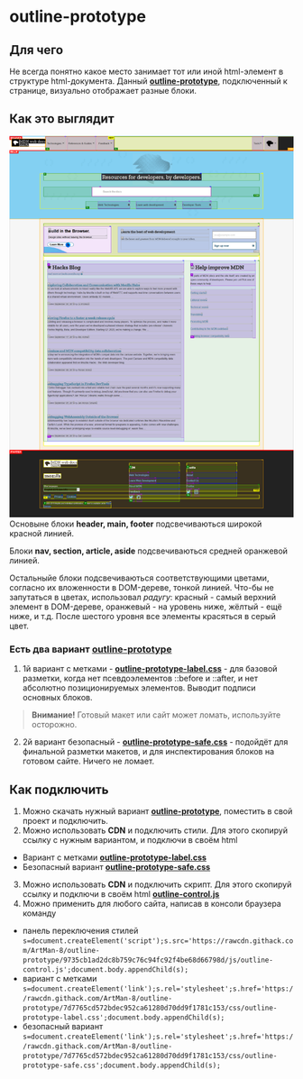 # outline-prototype
## Для чего
Не всегда понятно какое место занимает тот или иной html-элемент в структуре html-документа.
Данный **[outline-prototype](https://github.com/ArtMan-8/outline-prototype/blob/master/css/)**, подключенный к странице, визуально отображает разные блоки.

## Как это выглядит
![](https://raw.githubusercontent.com/ArtMan-8/outline-prototype/master/img/MDN_outline-ptototype.png "нажми, чтобы посмотреть крупнее")
Основыне блоки **header, main, footer** подсвечиваються широкой красной линией.<p>
Блоки **nav, section, article, aside** подсвечиваються средней оранжевой линией.<p>
Остальныйе блоки подсвечиваються соответствующими цветами, согласно их вложенности в DOM-дереве, тонкой линией. Что-бы не запутаться в цветах, использовал *радугу*: красный - самый верхний элемент в DOM-дереве, оранжевый - на уровень ниже, жёлтый - ещё ниже, и т.д. После шестого уровня все элементы красяться в серый цвет.

### Есть два вариант [outline-prototype](https://github.com/ArtMan-8/outline-prototype/tree/master/css)
1. 1й вариант с метками - **[outline-prototype-label.css](https://github.com/ArtMan-8/outline-prototype/blob/master/css/outline-prototype-label.css)** - для базовой разметки, когда нет псевдоэлементов ::before и ::after, и нет абсолютно позиционируемых элементов. Выводит подписи основных блоков.
>**Внимание!** Готовый макет или сайт может ломать, используйте осторожно.
2. 2й вариант безопасный - **[outline-prototype-safe.css](https://github.com/ArtMan-8/outline-prototype/blob/master/css/outline-prototype-safe.css)** - подойдёт для финальной разметки макетов, и для инспектирования блоков на готовом сайте. Ничего не ломает.

## Как подключить 
1. Можно скачать нужный вариант **[outline-prototype](https://github.com/ArtMan-8/outline-prototype/blob/master/css/)**, поместить в свой проект и подключить.
2. Можно использовать **CDN** и подключить стили. Для этого скопируй ссылку с нужным вариантом, и подключи в своём html
- Вариант с метками **[outline-prototype-label.css](https://rawcdn.githack.com/ArtMan-8/outline-prototype/7d7765cd572bdec952ca61280d70dd9f1781c153/css/outline-prototype-label.css)**
- Безопасный вариант **[outline-prototype-safe.css](https://rawcdn.githack.com/ArtMan-8/outline-prototype/7d7765cd572bdec952ca61280d70dd9f1781c153/css/outline-prototype-safe.css)**
3. Можно использовать **CDN** и подключить скрипт. Для этого скопируй ссылку и подключи в своём html
**[outline-control.js](https://rawcdn.githack.com/ArtMan-8/outline-prototype/9735cb1ad2dc8b759c76c94fc92f4be68d66798d/js/outline-control.js)**
4. Можно применить для любого сайта, написав в консоли браузера команду
- панель переключения стилей `s=document.createElement('script');s.src='https://rawcdn.githack.com/ArtMan-8/outline-prototype/9735cb1ad2dc8b759c76c94fc92f4be68d66798d/js/outline-control.js';document.body.appendChild(s);`
- вариант с метками `s=document.createElement('link');s.rel='stylesheet';s.href='https://rawcdn.githack.com/ArtMan-8/outline-prototype/7d7765cd572bdec952ca61280d70dd9f1781c153/css/outline-prototype-label.css';document.body.appendChild(s);`
- безопасный вариант `s=document.createElement('link');s.rel='stylesheet';s.href='https://rawcdn.githack.com/ArtMan-8/outline-prototype/7d7765cd572bdec952ca61280d70dd9f1781c153/css/outline-prototype-safe.css';document.body.appendChild(s);`
